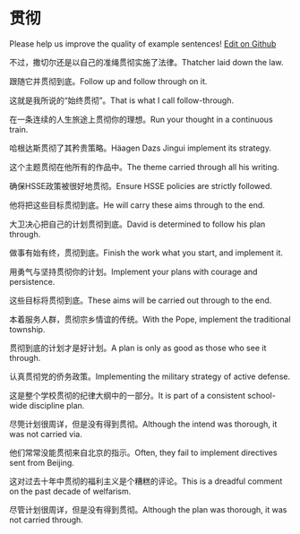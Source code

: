 # 贯彻

Please help us improve the quality of example sentences! [Edit on Github](https://github.com/jiyushe/jiyu-example-sentence-source/blob/main/chinese/guanche.md)

<p><span class="chinese">不过，撒切尔还是以自己的准绳贯彻实施了法律。</span><span class="english">Thatcher laid down the law.</span></p>

<p><span class="chinese">跟随它并贯彻到底。</span><span class="english">Follow up and follow through on it.</span></p>

<p><span class="chinese">这就是我所说的“始终贯彻”。</span><span class="english">That is what I call follow-through.</span></p>

<p><span class="chinese">在一条连续的人生旅途上贯彻你的理想。</span><span class="english">Run your thought in a continuous train.</span></p>

<p><span class="chinese">哈根达斯贯彻了其矜贵策略。</span><span class="english">Häagen Dazs Jingui implement its strategy.</span></p>

<p><span class="chinese">这个主题贯彻在他所有的作品中。</span><span class="english">The theme carried through all his writing.</span></p>

<p><span class="chinese">确保HSSE政策被很好地贯彻。</span><span class="english">Ensure HSSE policies are strictly followed.</span></p>

<p><span class="chinese">他将把这些目标贯彻到底。</span><span class="english">He will carry these aims through to the end.</span></p>

<p><span class="chinese">大卫决心把自己的计划贯彻到底。</span><span class="english">David is determined to follow his plan through.</span></p>

<p><span class="chinese">做事有始有终，贯彻到底。</span><span class="english">Finish the work what you start, and implement it.</span></p>

<p><span class="chinese">用勇气与坚持贯彻你的计划。</span><span class="english">Implement your plans with courage and persistence.</span></p>

<p><span class="chinese">这些目标将贯彻到底。</span><span class="english">These aims will be carried out through to the end.</span></p>

<p><span class="chinese">本着服务人群，贯彻宗乡情谊的传统。</span><span class="english">With the Pope, implement the traditional township.</span></p>

<p><span class="chinese">贯彻到底的计划才是好计划。</span><span class="english">A plan is only as good as those who see it through.</span></p>

<p><span class="chinese">认真贯彻党的侨务政策。</span><span class="english">Implementing the military strategy of active defense.</span></p>

<p><span class="chinese">这是整个学校贯彻的纪律大纲中的一部分。</span><span class="english">It is part of a consistent school-wide discipline plan.</span></p>

<p><span class="chinese">尽筦计划很周详，但是没有得到贯彻。</span><span class="english">Although the intend was thorough, it was not carried via.</span></p>

<p><span class="chinese">他们常常没能贯彻来自北京的指示。</span><span class="english">Often, they fail to implement directives sent from Beijing.</span></p>

<p><span class="chinese">这对过去十年中贯彻的福利主义是个糟糕的评论。</span><span class="english">This is a dreadful comment on the past decade of welfarism.</span></p>

<p><span class="chinese">尽管计划很周详，但是没有得到贯彻。</span><span class="english">Although the plan was thorough, it was not carried  through.</span></p>

